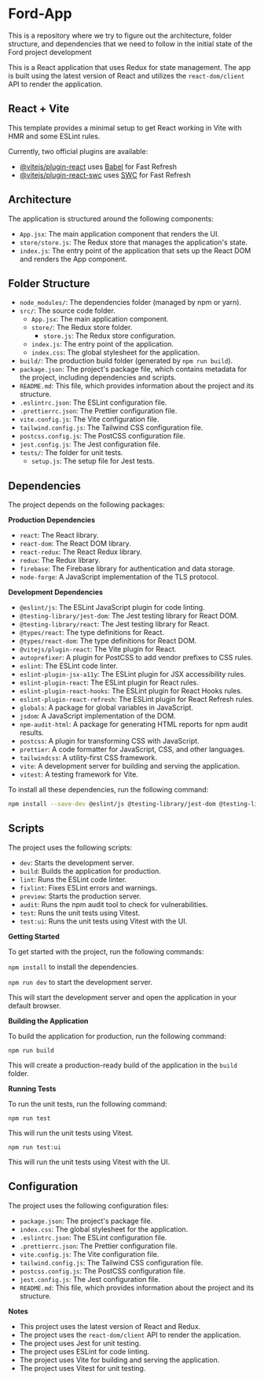 # Ford-App

This is a repository where we try to figure out the architecture, folder structure, and dependencies that we need to follow in the initial state of the Ford project development

This is a React application that uses Redux for state management. The app is built using the latest version of React and utilizes the `react-dom/client` API to render the application.

## React + Vite

This template provides a minimal setup to get React working in Vite with HMR and some ESLint rules.

Currently, two official plugins are available:

- [@vitejs/plugin-react](https://github.com/vitejs/vite-plugin-react/blob/main/packages/plugin-react/README.md) uses [Babel](https://babeljs.io/) for Fast Refresh
- [@vitejs/plugin-react-swc](https://github.com/vitejs/vite-plugin-react-swc) uses [SWC](https://swc.rs/) for Fast Refresh


## Architecture

The application is structured around the following components:

* `App.jsx`: The main application component that renders the UI.
* `store/store.js`: The Redux store that manages the application's state.
* `index.js`: The entry point of the application that sets up the React DOM and renders the App component.

## Folder Structure

* `node_modules/`: The dependencies folder (managed by npm or yarn).
* `src/`: The source code folder.
	+ `App.jsx`: The main application component.
	+ `store/`: The Redux store folder.
		- `store.js`: The Redux store configuration.
	+ `index.js`: The entry point of the application.
	+ `index.css`: The global stylesheet for the application.
* `build/`: The production build folder (generated by `npm run build`).
* `package.json`: The project's package file, which contains metadata for the project, including dependencies and scripts.
* `README.md`: This file, which provides information about the project and its structure.
* `.eslintrc.json`: The ESLint configuration file.
* `.prettierrc.json`: The Prettier configuration file.
* `vite.config.js`: The Vite configuration file.
* `tailwind.config.js`: The Tailwind CSS configuration file.
* `postcss.config.js`: The PostCSS configuration file.
* `jest.config.js`: The Jest configuration file.
* `tests/`: The folder for unit tests.
    + `setup.js`: The setup file for Jest tests.

## Dependencies

The project depends on the following packages:

**Production Dependencies**

* `react`: The React library.
* `react-dom`: The React DOM library.
* `react-redux`: The React Redux library.
* `redux`: The Redux library.
* `firebase`: The Firebase library for authentication and data storage.
* `node-forge`: A JavaScript implementation of the TLS protocol.

**Development Dependencies**

* `@eslint/js`: The ESLint JavaScript plugin for code linting.
* `@testing-library/jest-dom`: The Jest testing library for React DOM.
* `@testing-library/react`: The Jest testing library for React.
* `@types/react`: The type definitions for React.
* `@types/react-dom`: The type definitions for React DOM.
* `@vitejs/plugin-react`: The Vite plugin for React.
* `autoprefixer`: A plugin for PostCSS to add vendor prefixes to CSS rules.
* `eslint`: The ESLint code linter.
* `eslint-plugin-jsx-a11y`: The ESLint plugin for JSX accessibility rules.
* `eslint-plugin-react`: The ESLint plugin for React rules.
* `eslint-plugin-react-hooks`: The ESLint plugin for React Hooks rules.
* `eslint-plugin-react-refresh`: The ESLint plugin for React Refresh rules.
* `globals`: A package for global variables in JavaScript.
* `jsdom`: A JavaScript implementation of the DOM.
* `npm-audit-html`: A package for generating HTML reports for npm audit results.
* `postcss`: A plugin for transforming CSS with JavaScript.
* `prettier`: A code formatter for JavaScript, CSS, and other languages.
* `tailwindcss`: A utility-first CSS framework.
* `vite`: A development server for building and serving the application.
* `vitest`: A testing framework for Vite.

To install all these dependencies, run the following command:

```sh
npm install --save-dev @eslint/js @testing-library/jest-dom @testing-library/react @types/react @types/react-dom @vitejs/plugin-react autoprefixer eslint eslint-plugin-jsx-a11y eslint-plugin-react eslint-plugin-react-hooks eslint-plugin-react-refresh globals jsdom npm-audit-html postcss prettier tailwindcss vite vitest
```

## Scripts

The project uses the following scripts:

* `dev`: Starts the development server.
* `build`: Builds the application for production.
* `lint`: Runs the ESLint code linter.
* `fixlint`: Fixes ESLint errors and warnings.
* `preview`: Starts the production server.
* `audit`: Runs the npm audit tool to check for vulnerabilities.
* `test`: Runs the unit tests using Vitest.
* `test:ui`: Runs the unit tests using Vitest with the UI.

**Getting Started**

To get started with the project, run the following commands:

`npm install` to install the dependencies.

`npm run dev` to start the development server.

This will start the development server and open the application in your default browser.

**Building the Application**

To build the application for production, run the following command:

`npm run build`

This will create a production-ready build of the application in the `build` folder.

**Running Tests**

To run the unit tests, run the following command:

`npm run test`

This will run the unit tests using Vitest.

`npm run test:ui`

This will run the unit tests using Vitest with the UI.

## Configuration

The project uses the following configuration files:

* `package.json`: The project's package file.
* `index.css`: The global stylesheet for the application.
* `.eslintrc.json`: The ESLint configuration file.
* `.prettierrc.json`: The Prettier configuration file.
* `vite.config.js`: The Vite configuration file.
* `tailwind.config.js`: The Tailwind CSS configuration file.
* `postcss.config.js`: The PostCSS configuration file.
* `jest.config.js`: The Jest configuration file.
* `README.md`: This file, which provides information about the project and its structure.


**Notes**

* This project uses the latest version of React and Redux.
* The project uses the `react-dom/client` API to render the application.
* The project uses Jest for unit testing.
* The project uses ESLint for code linting.
* The project uses Vite for building and serving the application.
* The project uses Vitest for unit testing.
